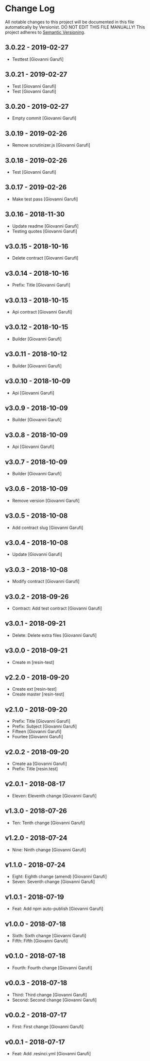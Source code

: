 # Change Log

All notable changes to this project will be documented in this file
automatically by Versionist. DO NOT EDIT THIS FILE MANUALLY!
This project adheres to [Semantic Versioning](http://semver.org/).

## 3.0.22 - 2019-02-27

* Testtest [Giovanni Garufi]

## 3.0.21 - 2019-02-27

* Test [Giovanni Garufi]
* Test [Giovanni Garufi]

## 3.0.20 - 2019-02-27

* Empty commit [Giovanni Garufi]

## 3.0.19 - 2019-02-26

* Remove scrutinizer.js [Giovanni Garufi]

## 3.0.18 - 2019-02-26

* Test [Giovanni Garufi]

## 3.0.17 - 2019-02-26

* Make test pass [Giovanni Garufi]

## 3.0.16 - 2018-11-30

* Update readme [Giovanni Garufi]
* Testing quotes [Giovanni Garufi]

## v3.0.15 - 2018-10-16

* Delete contract [Giovanni Garufi]

## v3.0.14 - 2018-10-16

* Prefix: Title [Giovanni Garufi]

## v3.0.13 - 2018-10-15

* Api contract [Giovanni Garufi]

## v3.0.12 - 2018-10-15

* Builder [Giovanni Garufi]

## v3.0.11 - 2018-10-12

* Builder [Giovanni Garufi]

## v3.0.10 - 2018-10-09

* Api [Giovanni Garufi]

## v3.0.9 - 2018-10-09

* Builder [Giovanni Garufi]

## v3.0.8 - 2018-10-09

* Api [Giovanni Garufi]

## v3.0.7 - 2018-10-09

* Builder [Giovanni Garufi]

## v3.0.6 - 2018-10-09

* Remove version [Giovanni Garufi]

## v3.0.5 - 2018-10-08

* Add contract slug [Giovanni Garufi]

## v3.0.4 - 2018-10-08

* Update [Giovanni Garufi]

## v3.0.3 - 2018-10-08

* Modify contract [Giovanni Garufi]

## v3.0.2 - 2018-09-26

* Contract: Add test contract [Giovanni Garufi]

## v3.0.1 - 2018-09-21

* Delete: Delete extra files [Giovanni Garufi]

## v3.0.0 - 2018-09-21

* Create m [resin-test]

## v2.2.0 - 2018-09-20

* Create ext [resin-test]
* Create master [resin-test]

## v2.1.0 - 2018-09-20

* Prefix: Title [Giovanni Garufi]
* Prefix: Subject [Giovanni Garufi]
* Fifteen [Giovanni Garufi]
* Fourtee [Giovanni Garufi]

## v2.0.2 - 2018-09-20

* Create aa [Giovanni Garufi]
* Prefix: Title [resin.test]

## v2.0.1 - 2018-08-17

* Eleven: Eleventh change [Giovanni Garufi]

## v1.3.0 - 2018-07-26

* Ten: Tenth change [Giovanni Garufi]

## v1.2.0 - 2018-07-24

* Nine: Ninth change [Giovanni Garufi]

## v1.1.0 - 2018-07-24

* Eight: Eighth change (amend) [Giovanni Garufi]
* Seven: Seventh change [Giovanni Garufi]

## v1.0.1 - 2018-07-19

* Feat: Add npm auto-publish [Giovanni Garufi]

## v1.0.0 - 2018-07-18

* Sixth: Sixth change [Giovanni Garufi]
* Fifth: Fifth [Giovanni Garufi]

## v0.1.0 - 2018-07-18

* Fourth: Fourth change [Giovanni Garufi]

## v0.0.3 - 2018-07-18

* Third: Third change [Giovanni Garufi]
* Second: Second change [Giovanni Garufi]

## v0.0.2 - 2018-07-17

* First: First change [Giovanni Garufi]

## v0.0.1 - 2018-07-17

* Feat: Add .resinci.yml [Giovanni Garufi]

